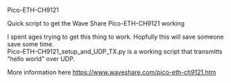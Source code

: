 Pico-ETH-CH9121

Quick script to get the Wave Share Pico-ETH-CH9121 working

I spent ages trying to get this thing to work. Hopfully this will save someone save some time.\
Pico-ETH-CH9121_setup_and_UDP_TX.py is a working script that transmitts "hello world" over UDP.


More information here https://www.waveshare.com/pico-eth-ch9121.htm
